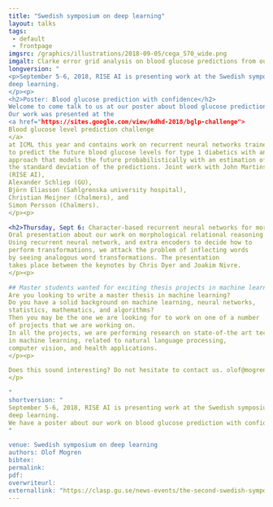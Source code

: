 ```yaml
---
title: "Swedish symposium on deep learning"
layout: talks
tags:
 - default
 - frontpage
imgsrc: /graphics/illustrations/2018-09-05/cega_570_wide.png
imgalt: Clarke error grid analysis on blood glucose predictions from our paper.
longversion: "
<p>September 5-6, 2018, RISE AI is presenting work at the Swedish symposium on
deep learning.
</p><p>
<h2>Poster: Blood glucose prediction with confidence</h2>
Welcome to come talk to us at our poster about blood glucose prediction.
Our work was presented at the
<a href="https://sites.google.com/view/kdhd-2018/bglp-challenge">
Blood glucose level prediction challenge
</a>
at ICML this year and contains work on recurrent neural networks trained
to predict the future blood glucose levels for type 1 diabetics with an
approach that models the future probabilistically with an estimation of
the standard deviation of the predictions. Joint work with John Martinsson
(RISE AI),
Alexander Schliep (GU),
Björn Eliasson (Sahlgrenska university hospital),
Christian Meijner (Chalmers), and
Simon Persson (Chalmers).
</p><p>

<h2>Thursday, Sept 6: Character-based recurrent neural networks for morphological relational reasoning</h2>
Oral presentation about our work on morphological relational reasoning.
Using recurrent neural network, and extra encoders to decide how to
perform transformations, we attack the problem of inflecting words
by seeing analogous word transformations. The presentation
takes place between the keynotes by Chris Dyer and Joakim Nivre.
</p><p>

## Master students wanted for exciting thesis projects in machine learning
Are you looking to write a master thesis in machine learning?
Do you have a solid background on machine learning, neural networks,
statistics, mathematics, and algorithms? 
Then you may be the one we are looking for to work on one of a number
of projects that we are working on.
In all the projects, we are performing research on state-of-the art techniques
in machine learning, related to natural language processing,
computer vision, and health applications.
</p><p>

Does this sound interesting? Do not hesitate to contact us. olof@mogren.one or +46-722-363990.
</p>

"
shortversion: "
September 5-6, 2018, RISE AI is presenting work at the Swedish symposium on
deep learning.
We have a poster about our work on blood glucose prediction with confidence estimation, and an oral presentation about character-based recurrent neural networks for morphological transformations. Come and talk to us!
"

venue: Swedish symposium on deep learning
authors: Olof Mogren
bibtex: 
permalink:
pdf: 
overwriteurl: 
externallink: "https://clasp.gu.se/news-events/the-second-swedish-symposium-on-deep-learning-"
---
```

